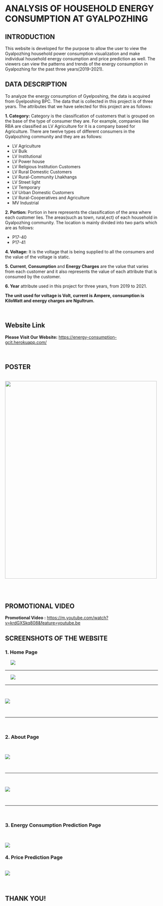 # ANALYSIS OF HOUSEHOLD ENERGY CONSUMPTION AT GYALPOZHING


## INTRODUCTION

This website is developed for the purpose to allow the user to view the Gyalpozhing household power consumption visualization and make individual household energy consumption and price prediction as well. The viewers can view the patterns and trends of the energy consumption in Gyalpozhing for the past three years(2019-2021).

## DATA DESCRIPTION

To analyze the energy consumption of Gyelposhing, the data is acquired from Gyelposhing BPC. The data that is collected in this project is of three years. The attributes that we have selected for this project are as follows:

**1. Category:** Category is the classification of customers that is grouped on the base of the type of consumer they are. For example, companies like RBA are classified as LV Agriculture for it is a company based for Agriculture. There are twelve types of different consumers in the Gyalpozhing community and they are as follows:
- LV Agriculture
- LV Bulk
- LV Institutional
- LV Power house
- LV Religious Institution Customers
- LV Rural Domestic Customers
- LV Rural-Community Lhakhangs
- LV Street light
- LV Temporary
- LV Urban Domestic Customers
- LV Rural-Cooperatives and Agriculture
- MV Industrial

**2. Portion:** Portion in here represents the classification of the area where each customer lies. The areas(such as town, rural,ect) of each household in Gyalpozhing community. The location is mainly divided into two parts which are as follows:
- P17-40
- P17-41

**4. Voltage:** It is the voltage that is being supplied to all the consumers and the value of the voltage is static. 

**5. Current**, **Consumption** and **Energy Charges** are the value that varies from each customer and it also represents the value of each attribute that is consumed by the customer. 

**6. Year** attribute used in this project for three years, from 2019 to 2021. 

**The unit used for voltage is Volt, current is Ampere, consumption is KiloWatt and energy charges are Ngultrum.** 

<br>

## Website Link

**Please Visit Our Website:** <https://energy-consumption-gcit.herokuapp.com/>

<br>

## POSTER

&emsp;
<img src='Images/poster.png' height='650' width='500'>
&emsp;

<br>

## PROMOTIONAL VIDEO

**Promotional Video :** <https://m.youtube.com/watch?v=krdGXSkq808&feature=youtube.be>


## SCREENSHOTS OF THE WEBSITE

### 1. Home Page
&emsp;
<img src='Images/1.png'>
&emsp;
***
&emsp;
<img src='Images/2.png'>
&emsp;
***
&emsp;


<img src='Images/3.png'>

&emsp;
***
&emsp;

### 2. About Page

&emsp;

<img src='Images/about1.png'>

&emsp;
***
&emsp;

<img src='Images/team.png'>

&emsp;
***
&emsp;

### 3. Energy Consumption Prediction Page

&emsp;

<img src='Images/con_pred1.png'>

<br>

### 4. Price Prediction Page

<br>

<img src='Images/price_pred.png'>

<br>
<br>
<br>

## THANK YOU!
